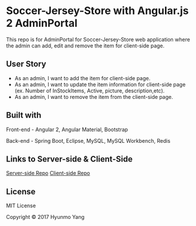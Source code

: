 # Soccer-Jersey-Store with Angular.js 2 AdminPortal

This repo is for AdminPortal for Soccer-Jersey-Store web application where the admin can add, edit and remove the item for client-side page.

## User Story

- As an admin, I want to add the item for client-side page.
- As an admin, I want to update the item information for client-side page (ex. Number of InStockItems, Active, picture, description,etc).
- As an admin, I want to remove the item from the client-side page.

## Built with

Front-end - Angular 2, Angular Material, Bootstrap

Back-end - Spring Boot, Eclipse, MySQL, MySQL Workbench, Redis

## Links to Server-side & Client-Side

[Server-side Repo](https://github.com/yhmgood0130/soccerjersey-server-with-spring-boot)
[Client-side Repo](https://github.com/yhmgood0130/soccer-jersey-store-with-angular-2-client)


## License
MIT License

Copyright © 2017 Hyunmo Yang
